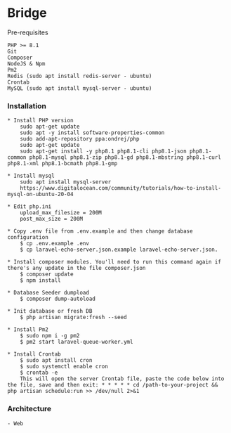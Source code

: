 # Bridge
Pre-requisites

    PHP >= 8.1
    Git
    Composer
    NodeJS & Npm
    Pm2 
    Redis (sudo apt install redis-server - ubuntu)
    Crontab
    MySQL (sudo apt install mysql-server - ubuntu)

### Installation
    * Install PHP version
        sudo apt-get update
        sudo apt -y install software-properties-common
        sudo add-apt-repository ppa:ondrej/php
        sudo apt-get update
        sudo apt-get install -y php8.1 php8.1-cli php8.1-json php8.1-common php8.1-mysql php8.1-zip php8.1-gd php8.1-mbstring php8.1-curl php8.1-xml php8.1-bcmath php8.1-gmp

    * Install mysql
        sudo apt install mysql-server
        https://www.digitalocean.com/community/tutorials/how-to-install-mysql-on-ubuntu-20-04
    
    * Edit php.ini
        upload_max_filesize = 200M
        post_max_size = 200M

    * Copy .env file from .env.example and then change database configuration
        $ cp .env.example .env
        $ cp laravel-echo-server.json.example laravel-echo-server.json.
    
    * Install composer modules. You'll need to run this command again if there's any update in the file composer.json
        $ composer update
        $ npm install
    
    * Database Seeder dumpload
        $ composer dump-autoload

    * Init database or fresh DB
        $ php artisan migrate:fresh --seed

    * Install Pm2
        $ sudo npm i -g pm2
        $ pm2 start laravel-queue-worker.yml

    * Install Crontab
        $ sudo apt install cron
        $ sudo systemctl enable cron
        $ crontab -e
        This will open the server Crontab file, paste the code below into the file, save and then exit: * * * * * cd /path-to-your-project && php artisan schedule:run >> /dev/null 2>&1


### Architecture
    - Web
